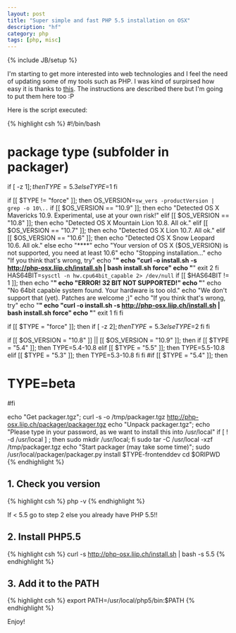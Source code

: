 ```yaml
---
layout: post
title: "Super simple and fast PHP 5.5 installation on OSX"
description: "hf"
category: php 
tags: [php, misc]
---
```

{% include JB/setup %}

I'm starting to get more interested into web technologies and I feel the need of updating some of my tools such as PHP. I was kind of surpirsed how easy it is thanks to [this](http://php-osx.liip.ch/). The instructions are described there but I'm going to put them here too :P

Here is the script executed:

{% highlight csh %}
#!/bin/bash

# package type (subfolder in packager)

if [ -z $1 ]; then
	TYPE=5.3
else
    TYPE=$1
fi

if [[ $TYPE != "force" ]]; then
	OS_VERSION=`sw_vers -productVersion | grep -o 10\..`
	if [[ $OS_VERSION == "10.9" ]]; then
		echo "Detected OS X Mavericks 10.9. Experimental, use at your own risk!"
	elif [[ $OS_VERSION == "10.8" ]]; then
		echo "Detected OS X Mountain Lion 10.8. All ok."
	elif [[ $OS_VERSION == "10.7" ]]; then
		echo "Detected OS X Lion 10.7. All ok."
	elif [[ $OS_VERSION == "10.6" ]]; then
		echo "Detected OS X Snow Leopard 10.6. All ok."
	else
		echo "****"
		echo "Your version of OS X ($OS_VERSION) is not supported, you need at least 10.6"
		echo "Stopping installation..."
		echo "If you think that's wrong, try"
		echo "****"
		echo "curl -o install.sh -s http://php-osx.liip.ch/install.sh | bash install.sh force"
		echo "****"
		exit 2
	fi
	HAS64BIT=`sysctl -n hw.cpu64bit_capable 2> /dev/null`
	if [[ $HAS64BIT != 1 ]]; then
		echo "****"
		echo "ERROR! 32 BIT NOT SUPPORTED!"
		echo "****"
		echo "No 64bit capable system found. Your hardware is too old."
		echo "We don't support that (yet). Patches are welcome ;)"
		echo "If you think that's wrong, try"
		echo "****"
		echo "curl -o install.sh -s http://php-osx.liip.ch/install.sh | bash install.sh force"
		echo "****"
		exit 1
	fi
fi

if [[ $TYPE = "force" ]]; then
	if [ -z $2 ]; then
		TYPE=5.3
	else
		TYPE=$2
	fi
fi

if [[ $OS_VERSION = "10.8" ]] || [[ $OS_VERSION = "10.9" ]]; then
	if [[ $TYPE = "5.4" ]]; then
	    TYPE=5.4-10.8
	elif [[ $TYPE = "5.5" ]]; then
	    TYPE=5.5-10.8
	elif [[ $TYPE = "5.3" ]]; then
	   TYPE=5.3-10.8
	fi
fi
#if [[ $TYPE = "5.4" ]]; then
#	TYPE=beta
#fi



echo "Get packager.tgz";
curl -s -o /tmp/packager.tgz http://php-osx.liip.ch/packager/packager.tgz
echo "Unpack packager.tgz";
echo "Please type in your password, as we want to install this into /usr/local"
if [ !  -d /usr/local ] ; then sudo mkdir /usr/local; fi
sudo  tar -C /usr/local -xzf /tmp/packager.tgz
echo "Start packager (may take some time)";
sudo /usr/local/packager/packager.py install $TYPE-frontenddev
cd $ORIPWD
{% endhighlight %}

## 1. Check you version

{% highlight csh %}
php -v
{% endhighlight %}

If < 5.5 go to step 2 else you already have PHP 5.5!!

## 2. Install PHP5.5

{% highlight csh %}
curl -s http://php-osx.liip.ch/install.sh | bash -s 5.5
{% endhighlight %}

## 3. Add it to the PATH

{% highlight csh %}
export PATH=/usr/local/php5/bin:$PATH
{% endhighlight %}

Enjoy!
